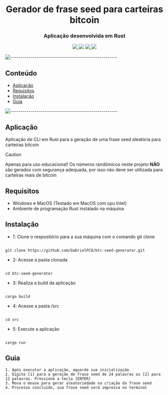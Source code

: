 <h1 align="center">Gerador de frase seed para carteiras bitcoin</h1>

<h3 align="center"> Aplicação desenvolvida em Rust </h3>

</p>
<p align="center">
  <a href="./LICENSE">
    <img src="https://img.shields.io/github/license/GabrielPCO/btc-seed-generator?color=blue">
  </a>
  <img src="https://img.shields.io/badge/contributions-welcome-orange">
  <a href="https://github.com/GabrielPCO/btc-seed-generator/stargazers">
    <img src="https://img.shields.io/github/stars/GabrielPCO/btc-seed-generator">
  </a>
  <a href="https://github.com/GabrielPCO/btc-seed-generator/network">
    <img src="https://img.shields.io/github/forks/GabrielPCO/btc-seed-generator">
  </a>
</p>

![-----------------------------------------------------](https://raw.githubusercontent.com/andreasbm/readme/master/assets/lines/rainbow.png)

## Conteúdo
- [Aplicação](#aplica%C3%A7%C3%A3o)
- [Requisitos](#requisitos)
- [Instalação](#instala%C3%A7%C3%A3o)
- [Guia](#guia)

![-----------------------------------------------------](https://raw.githubusercontent.com/andreasbm/readme/master/assets/lines/rainbow.png)

## Aplicação
Aplicação de CLI em Rust para a geração de uma frase seed aleatória para carteiras bitcoin 

> [!CAUTION]
> Apenas para uso educacional! Os números randômicos neste projeto **NÃO** são gerados com segurança adequada, por isso não deve ser utilizada para carteiras reais de bitcoin

## Requisitos
- Windows e MacOS (Testado em MacOS com cpu Intel)
- Ambiente de programação Rust instalado na máquina

## Instalação
- 1: Clone o respositório para a sua máquina com o comando git clone
```

git clone https://github.com/GabrielPCO/btc-seed-generator.git

```

- 2: Acesse a pasta clonada
```

cd btc-seed-generator

```

- 3: Realiza a build da aplicação
```

cargo build

```

- 4: Acesse a pasta /src
```

cd src

```

- 5: Execute a aplicação
```

cargo run

```

## Guia
```
1. Após executar a aplicação, aguarde sua inicialização
2. Digite [1] para a geração de frase seed de 24 palavras ou [2] para 12 palavras. Pressione a tecla [ENTER]
3. Mova o mouse para gerar aleatoriedade na criação da frase seed
4. Processo concluído, sua frase seed será impressa no terminal

```
